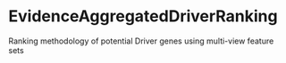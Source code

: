 # EvidenceAggregatedDriverRanking
Ranking methodology of potential Driver genes using multi-view feature sets
